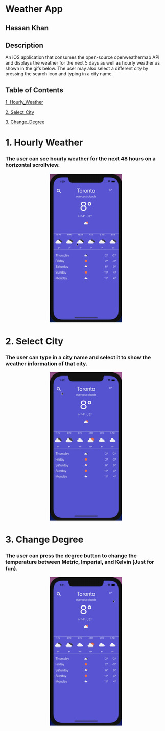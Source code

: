 # Weather App

## Hassan Khan


## Description

An iOS application that consumes the open-source openweathermap API and displays the weather for the next 5 days as well as hourly weather as shown in the gifs below. The user may also select a different city by pressing the search icon and typing in a city name.


## Table of Contents

[1. Hourly_Weather](#hourly)

[2. Select_City](select)

[3. Change_Degree](change)


<a name="hourly"></a>

# 1. Hourly Weather

### The user can see hourly weather for the next 48 hours on a horizontal scrollview.

<p align="center">
  <img src="Videos/HourlyWeather.gif"  width="45%" height="45% />
</p>


<a name="select"></a>

# 2. Select City

### The user can type in a city name and select it to show the weather information of that city.

<p align="center">
  <img src="Videos/SelectCityWeather.gif"  width="45%" height="45% />
</p>


<a name="change"></a>

# 3. Change Degree

### The user can press the degree button to change the temperature between Metric, Imperial, and Kelvin (Just for fun).

<p align="center">
  <img src="Videos/DegreeChangeWeather.gif" width="45%" height="45%"/>
</p>



